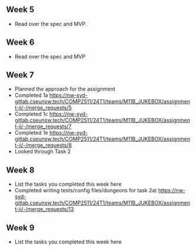 ## Week 5

- Read over the spec and MVP.

## Week 6

- Read over the spec and MVP

## Week 7

- Planned the approach for the assignment
- Completed 1a 
https://nw-syd-gitlab.cseunsw.tech/COMP2511/24T1/teams/M11B_JUKEBOX/assignment-ii/-/merge_requests/5
- Completed 1c
https://nw-syd-gitlab.cseunsw.tech/COMP2511/24T1/teams/M11B_JUKEBOX/assignment-ii/-/merge_requests/7
- Completed 1e
https://nw-syd-gitlab.cseunsw.tech/COMP2511/24T1/teams/M11B_JUKEBOX/assignment-ii/-/merge_requests/8
- Looked through Task 2

## Week 8

- List the tasks you completed this week here
- Completed writing tests/config files/dungeons for task 2a)
https://nw-syd-gitlab.cseunsw.tech/COMP2511/24T1/teams/M11B_JUKEBOX/assignment-ii/-/merge_requests/13

## Week 9

- List the tasks you completed this week here
